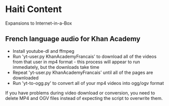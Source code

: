 # Haiti Content

Expansions to Internet-in-a-Box

## French language audio for Khan Academy

* Install youtube-dl and ffmpeg
* Run 'yt-user.py KhanAcademyFrancais' to download all of the videos from that user in mp4 format - this process will appear to run immediately, but the downloads take time
* Repeat 'yt-user.py KhanAcademyFrancais' until all of the pages are downloaded
* Run 'yt-to-ogg.py' to convert all of your mp4 videos into ogg/ogv format

If you have problems during video download or conversion, you need to delete MP4 and OGV files instead of expecting the script to overwrite them.
